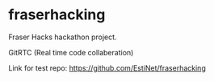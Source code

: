 # fraserhacking
Fraser Hacks hackathon project.

GitRTC (Real time code collaberation)

Link for test repo: https://github.com/EstiNet/fraserhacking
